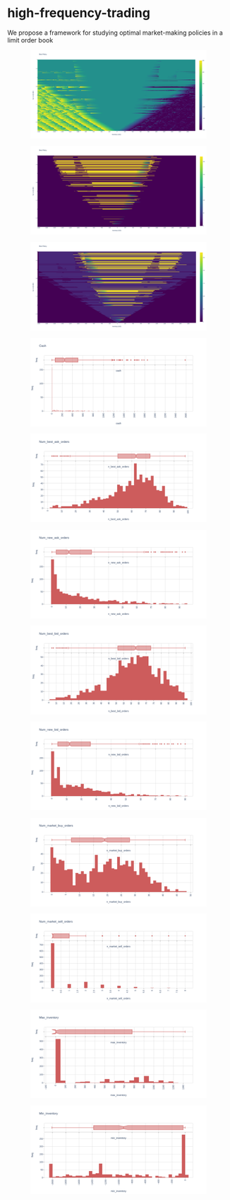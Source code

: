 # high-frequency-trading
We propose a framework for studying optimal market-making policies in a limit order book


<html>
<head>
  
</head>
<body>

<p align="center">
  <img width="400" height="200" src="src/main/resources/output/take_vol.png">
</p>

<p align="center">
  <img width="400" height="200" src="src/main/resources/output/bid_vol_100.png">
</p>

<p align="center">
  <img width="400" height="200" src="src/main/resources/output/ask_vol_100.png">
</p>

<p align="center">
  <img width="400" height="200" src="src/main/resources/output/newplot(1).png">
</p>

<p align="center">
  <img width="400" height="200" src="src/main/resources/output/newplot(2).png">
</p>

<p align="center">
  <img width="400" height="200" src="src/main/resources/output/newplot(3).png">
</p>

<p align="center">
  <img width="400" height="200" src="src/main/resources/output/newplot(4).png">
</p>

<p align="center">
  <img width="400" height="200" src="src/main/resources/output/newplot(5).png">
</p>

<p align="center">
  <img width="400" height="200" src="src/main/resources/output/newplot(6).png">
</p>

<p align="center">
  <img width="400" height="200" src="src/main/resources/output/newplot(7).png">
</p>

<p align="center">
  <img width="400" height="200" src="src/main/resources/output/newplot(8).png">
</p>

<p align="center">
  <img width="400" height="200" src="src/main/resources/output/newplot(9).png">
</p>




</body>
</html>
